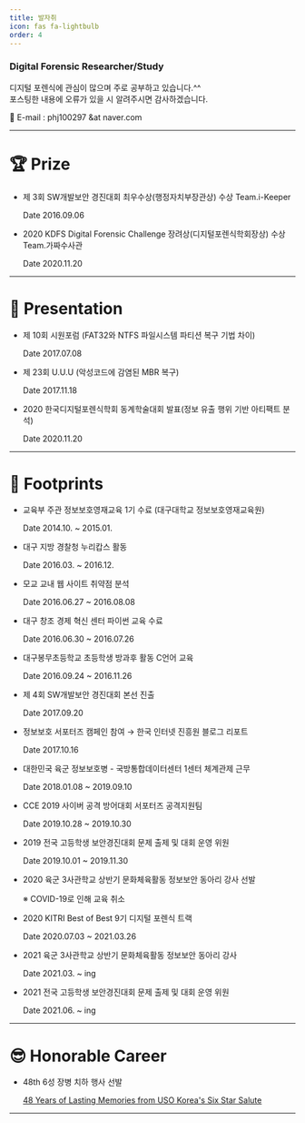 ```yaml
---
title: 발자취
icon: fas fa-lightbulb
order: 4
---
```



### **Digital Forensic Researcher/Study**

디지털 포렌식에 관심이 많으며 주로 공부하고 있습니다.^^<br>
포스팅한 내용에 오류가 있을 시 알려주시면 감사하겠습니다.


📧 E-mail : phj100297 &at naver.com

---

# 🏆 **Prize**

- 제 3회 SW개발보안 경진대회 최우수상(행정자치부장관상) 수상 Team.i-Keeper

    Date 2016.09.06

- 2020 KDFS Digital Forensic Challenge 장려상(디지털포렌식학회장상) 수상 Team.가짜수사관

    Date 2020.11.20

---

# 📢 **Presentation**

- 제 10회 시원포럼 (FAT32와 NTFS 파일시스템 파티션 복구 기법 차이)

    Date 2017.07.08

- 제 23회 U.U.U (악성코드에 감염된 MBR 복구)

    Date 2017.11.18

- 2020 한국디지털포렌식학회 동계학술대회 발표(정보 유출 행위 기반 아티팩트 분석)

    Date 2020.11.20
    
---

# 💼 **Footprints**

- 교육부 주관 정보보호영재교육 1기 수료 (대구대학교 정보보호영재교육원)

    Date 2014.10. ~ 2015.01.

- 대구 지방 경찰청 누리캅스 활동

    Date 2016.03. ~ 2016.12.

- 모교 교내 웹 사이트 취약점 분석

    Date 2016.06.27 ~ 2016.08.08

- 대구 창조 경제 혁신 센터 파이썬 교육 수료

    Date 2016.06.30 ~ 2016.07.26

- 대구봉무초등학교 초등학생 방과후 활동 C언어 교육

    Date 2016.09.24 ~ 2016.11.26

- 제 4회 SW개발보안 경진대회 본선 진출

    Date 2017.09.20

- 정보보호 서포터즈 캠페인 참여 → 한국 인터넷 진흥원 블로그 리포트

    Date 2017.10.16

- 대한민국 육군 정보보호병 - 국방통합데이터센터 1센터 체계관제 근무

    Date 2018.01.08 ~ 2019.09.10

- CCE 2019 사이버 공격 방어대회 서포터즈 공격지원팀

    Date 2019.10.28 ~ 2019.10.30

- 2019 전국 고등학생 보안경진대회 문제 출제 및 대회 운영 위원

    Date 2019.10.01 ~ 2019.11.30

- 2020 육군 3사관학교 상반기 문화체육활동 정보보안 동아리 강사 선발

    ※ COVID-19로 인해 교육 취소

- 2020 KITRI Best of Best 9기 디지털 포렌식 트랙

    Date 2020.07.03 ~ 2021.03.26

- 2021 육군 3사관학교 상반기 문화체육활동 정보보안 동아리 강사

    Date 2021.03. ~ ing

- 2021 전국 고등학생 보안경진대회 문제 출제 및 대회 운영 위원

    Date 2021.06. ~ ing

---

# 😎 **Honorable Career**

- 48th 6성 장병 치하 행사 선발

    [48 Years of Lasting Memories from USO Korea's Six Star Salute](https://korea.stripes.com/community-news/48-years-lasting-memories-uso-korea%E2%80%99s-six-star-salute)

---